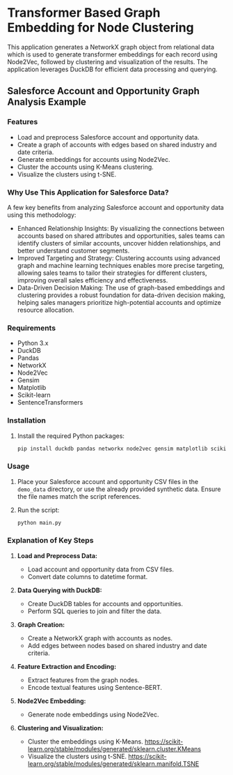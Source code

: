 # Transformer Based Graph Embedding for Node Clustering

This application generates a NetworkX graph object from relational data which is used to generate transformer embeddings for each record using Node2Vec, followed by clustering and visualization of the results. The application leverages DuckDB for efficient data processing and querying.

## Salesforce Account and Opportunity Graph Analysis Example

### Features

- Load and preprocess Salesforce account and opportunity data.
- Create a graph of accounts with edges based on shared industry and date criteria.
- Generate embeddings for accounts using Node2Vec.
- Cluster the accounts using K-Means clustering.
- Visualize the clusters using t-SNE.

### Why Use This Application for Salesforce Data?
A few key benefits from analyzing Salesforce account and opportunity data using this methodology:

  * Enhanced Relationship Insights: By visualizing the connections between accounts based on shared attributes and opportunities, sales teams can identify clusters of similar accounts, uncover hidden relationships, and better understand customer segments.
  * Improved Targeting and Strategy: Clustering accounts using advanced graph and machine learning techniques enables more precise targeting, allowing sales teams to tailor their strategies for different clusters, improving overall sales efficiency and effectiveness.
  * Data-Driven Decision Making: The use of graph-based embeddings and clustering provides a robust foundation for data-driven decision making, helping sales managers prioritize high-potential accounts and optimize resource allocation.

### Requirements

- Python 3.x
- DuckDB
- Pandas
- NetworkX
- Node2Vec
- Gensim
- Matplotlib
- Scikit-learn
- SentenceTransformers

### Installation

1. Install the required Python packages:
    ```sh
    pip install duckdb pandas networkx node2vec gensim matplotlib scikit-learn sentence-transformers
    ```

### Usage

1. Place your Salesforce account and opportunity CSV files in the `demo_data` directory, or use the already provided synthetic data. Ensure the file names match the script references. 

2. Run the script:
    ```sh
    python main.py
    ```

### Explanation of Key Steps

1. **Load and Preprocess Data:**
    - Load account and opportunity data from CSV files.
    - Convert date columns to datetime format.

2. **Data Querying with DuckDB:**
    - Create DuckDB tables for accounts and opportunities.
    - Perform SQL queries to join and filter the data.

3. **Graph Creation:**
    - Create a NetworkX graph with accounts as nodes.
    - Add edges between nodes based on shared industry and date criteria.

4. **Feature Extraction and Encoding:**
    - Extract features from the graph nodes.
    - Encode textual features using Sentence-BERT.

5. **Node2Vec Embedding:**
    - Generate node embeddings using Node2Vec.

6. **Clustering and Visualization:**
    - Cluster the embeddings using K-Means. https://scikit-learn.org/stable/modules/generated/sklearn.cluster.KMeans
    - Visualize the clusters using t-SNE. https://scikit-learn.org/stable/modules/generated/sklearn.manifold.TSNE
